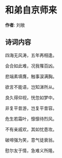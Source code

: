 # 和弟自京师来

**作者**: 刘敞

## 诗词内容

四海无风涛，五年再相逢。

会合如此难，况我罹百凶。

悲端素填膺，触事涙满胸。

欲言不能语，岂知涕所从。

良久得仰视，恍忽如梦中。

非复平昔游，岂复平昔容。

危生若霜叶，懔懔待烈风。

不有亲戚欢，其如忧患攻。

破啼强为笑，意气徒衰翁。

慰尔友于情，急难义所隆。

